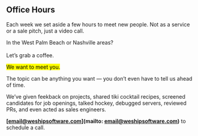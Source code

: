 ## Office Hours

Each week we set aside a few hours to meet new people.
Not as a service or a sale pitch, just a video call.

<aside>
  In the West Palm Beach or Nashville areas?
  <br /><br />
  Let’s grab a coffee.
</aside>

<p><mark>We want to meet you.</mark></p>

The topic can be anything you want &mdash; you don’t even have to tell us ahead
of time.

We’ve given feekback on projects,
shared tiki cocktail recipes,
screened candidates for job openings,
talked hockey,
debugged servers,
reviewed PRs,
and even acted as sales engineers.

**[email@weshipsoftware.com](mailto: email@weshipsoftware.com)**
to schedule a call.
